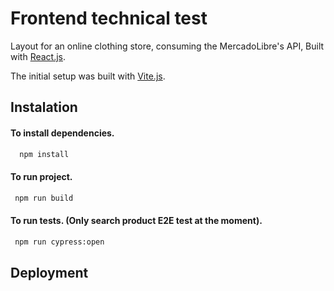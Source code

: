 # Frontend technical test 

Layout for an online clothing store, consuming the MercadoLibre's API, Built with  [React.js](https://es.reactjs.org/).



The initial setup was built with [Vite.js](https://vitejs.dev/).


## Instalation

#### To install dependencies.
```bash
  npm install 
```

#### To run project.
```bash
 npm run build
```

#### To run tests. (Only search product E2E test at the moment).
```bash
 npm run cypress:open
```
## Deployment
